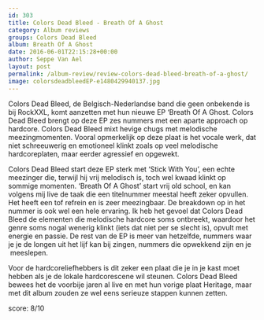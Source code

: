 ```yaml
---
id: 303
title: Colors Dead Bleed - Breath Of A Ghost
category: Album reviews
groups: Colors Dead Bleed
album: Breath Of A Ghost
date: 2016-06-01T22:15:28+00:00
author: Seppe Van Ael
layout: post
permalink: /album-review/review-colors-dead-bleed-breath-of-a-ghost/
image: colorsdeadbleedEP-e1480429940137.jpg
---
```

Colors Dead Bleed, de Belgisch-Nederlandse band die geen onbekende is bij RockXXL, komt aanzetten met hun nieuwe EP ‘Breath Of A Ghost. Colors Dead Bleed brengt op deze EP zes nummers met een aparte approach op hardcore. Colors Dead Bleed mixt hevige chugs met melodische meezingmomenten. Vooral opmerkelijk op deze plaat is het vocale werk, dat niet schreeuwerig en emotioneel klinkt zoals op veel melodische hardcoreplaten, maar eerder agressief en opgewekt.

Colors Dead Bleed start deze EP sterk met ‘Stick With You’, een echte meezinger die, terwijl hij vrij melodisch is, toch wel kwaad klinkt op sommige momenten. ‘Breath Of A Ghost’ start vrij old school, en kan volgens mij live de taak die een titelnummer meestal heeft zeker opvullen. Het heeft een tof refrein en is zeer meezingbaar. De breakdown op in het nummer is ook wel een hele ervaring. Ik heb het gevoel dat Colors Dead Bleed de elementen die melodische hardcore soms ontbreekt, waardoor het genre soms nogal wenerig klinkt (iets dat niet per se slecht is), opvult met energie en passie. De rest van de EP is meer van hetzelfde, nummers waar je je de longen uit het lijf kan bij zingen, nummers die opwekkend zijn en je  meeslepen.

Voor de hardcoreliefhebbers is dit zeker een plaat die je in je kast moet hebben als je de lokale hardcorescene wil steunen. Colors Dead Bleed bewees het de voorbije jaren al live en met hun vorige plaat Heritage, maar met dit album zouden ze wel eens serieuze stappen kunnen zetten.

score: 8/10